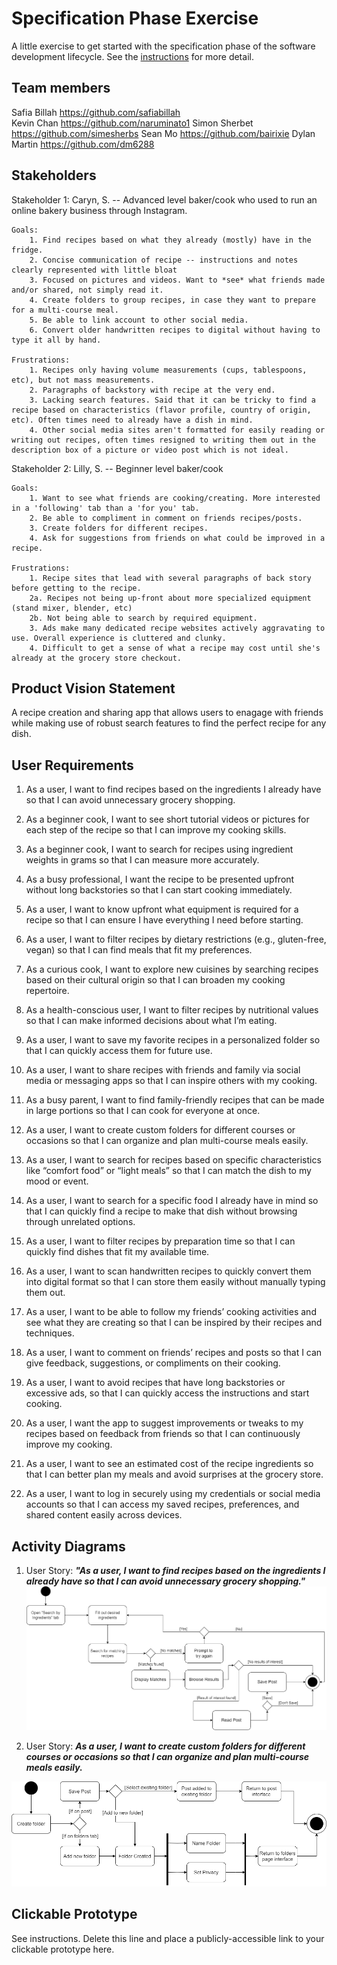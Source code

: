# Specification Phase Exercise

A little exercise to get started with the specification phase of the software development lifecycle. See the [instructions](instructions.md) for more detail.

## Team members

Safia Billah https://github.com/safiabillah  
Kevin Chan https://github.com/naruminato1
Simon Sherbet https://github.com/simesherbs
Sean Mo https://github.com/bairixie
Dylan Martin https://github.com/dm6288

## Stakeholders

Stakeholder 1: Caryn, S. -- Advanced level baker/cook who used to run an online bakery business through Instagram.

    Goals:
        1. Find recipes based on what they already (mostly) have in the fridge.
        2. Concise communication of recipe -- instructions and notes clearly represented with little bloat
        3. Focused on pictures and videos. Want to *see* what friends made and/or shared, not simply read it.
        4. Create folders to group recipes, in case they want to prepare for a multi-course meal.
        5. Be able to link account to other social media.
        6. Convert older handwritten recipes to digital without having to type it all by hand.

    Frustrations:
        1. Recipes only having volume measurements (cups, tablespoons, etc), but not mass measurements.
        2. Paragraphs of backstory with recipe at the very end.
        3. Lacking search features. Said that it can be tricky to find a recipe based on characteristics (flavor profile, country of origin, etc). Often times need to already have a dish in mind.
        4. Other social media sites aren't formatted for easily reading or writing out recipes, often times resigned to writing them out in the description box of a picture or video post which is not ideal.

Stakeholder 2: Lilly, S. -- Beginner level baker/cook

    Goals:
        1. Want to see what friends are cooking/creating. More interested in a 'following' tab than a 'for you' tab.
        2. Be able to compliment in comment on friends recipes/posts.
        3. Create folders for different recipes.
        4. Ask for suggestions from friends on what could be improved in a recipe.

    Frustrations:
        1. Recipe sites that lead with several paragraphs of back story before getting to the recipe.
        2a. Recipes not being up-front about more specialized equipment (stand mixer, blender, etc)
        2b. Not being able to search by required equipment.
        3. Ads make many dedicated recipe websites actively aggravating to use. Overall experience is cluttered and clunky.
        4. Difficult to get a sense of what a recipe may cost until she's already at the grocery store checkout.

## Product Vision Statement

A recipe creation and sharing app that allows users to enagage with friends while making use of robust search features to find the perfect recipe for any dish.

## User Requirements

1. As a user, I want to find recipes based on the ingredients I already have so that I can avoid unnecessary grocery shopping.

2. As a beginner cook, I want to see short tutorial videos or pictures for each step of the recipe so that I can improve my cooking skills.

3. As a beginner cook, I want to search for recipes using ingredient weights in grams so that I can measure more accurately.

4. As a busy professional, I want the recipe to be presented upfront without long backstories so that I can start cooking immediately.

5. As a user, I want to know upfront what equipment is required for a recipe so that I can ensure I have everything I need before starting.

6. As a user, I want to filter recipes by dietary restrictions (e.g., gluten-free, vegan) so that I can find meals that fit my preferences.

7. As a curious cook, I want to explore new cuisines by searching recipes based on their cultural origin so that I can broaden my cooking repertoire.

8. As a health-conscious user, I want to filter recipes by nutritional values so that I can make informed decisions about what I’m eating.

9. As a user, I want to save my favorite recipes in a personalized folder so that I can quickly access them for future use.

10. As a user, I want to share recipes with friends and family via social media or messaging apps so that I can inspire others with my cooking.

11. As a busy parent, I want to find family-friendly recipes that can be made in large portions so that I can cook for everyone at once.

12. As a user, I want to create custom folders for different courses or occasions so that I can organize and plan multi-course meals easily.

13. As a user, I want to search for recipes based on specific characteristics like “comfort food” or “light meals” so that I can match the dish to my mood or event.

14. As a user, I want to search for a specific food I already have in mind so that I can quickly find a recipe to make that dish without browsing through unrelated options.

15. As a user, I want to filter recipes by preparation time so that I can quickly find dishes that fit my available time.

16. As a user, I want to scan handwritten recipes to quickly convert them into digital format so that I can store them easily without manually typing them out.

17. As a user, I want to be able to follow my friends’ cooking activities and see what they are creating so that I can be inspired by their recipes and techniques.

18. As a user, I want to comment on friends’ recipes and posts so that I can give feedback, suggestions, or compliments on their cooking.

19. As a user, I want to avoid recipes that have long backstories or excessive ads, so that I can quickly access the instructions and start cooking.

20. As a user, I want the app to suggest improvements or tweaks to my recipes based on feedback from friends so that I can continuously improve my cooking.

21. As a user, I want to see an estimated cost of the recipe ingredients so that I can better plan my meals and avoid surprises at the grocery store.

22. As a user, I want to log in securely using my credentials or social media accounts so that I can access my saved recipes, preferences, and shared content easily across devices.

## Activity Diagrams

1. User Story: **_"As a user, I want to find recipes based on the ingredients I already have so that I can avoid unnecessary grocery shopping."_**
   ![Activity Diagram 1](Images/ActivityDiagram1.png)

2. User Story: **_As a user, I want to create custom folders for different courses or occasions so that I can organize and plan multi-course meals easily._**

![Activity Diagram 1](Images/ActivityDiagram2.png)

## Clickable Prototype

See instructions. Delete this line and place a publicly-accessible link to your clickable prototype here.
